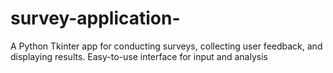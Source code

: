 # survey-application-
A Python Tkinter app for conducting surveys, collecting user feedback, and displaying results. Easy-to-use interface for input and analysis
